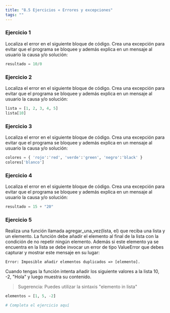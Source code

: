 ```yaml
---
title: "8.5 Ejercicios « Errores y excepciones"
tags: ""
---
```


### Ejercicio 1

Localiza el error en el siguiente bloque de código. Crea una excepción para evitar que el programa se bloquee y además explica en un mensaje al usuario la causa y/o solución:

```python
resultado = 10/0
```

### Ejercicio 2

Localiza el error en el siguiente bloque de código. Crea una excepción para evitar que el programa se bloquee y además explica en un mensaje al usuario la causa y/o solución:

```python
lista = [1, 2, 3, 4, 5]
lista[10]
```

### Ejercicio 3

Localiza el error en el siguiente bloque de código. Crea una excepción para evitar que el programa se bloquee y además explica en un mensaje al usuario la causa y/o solución:

```python
colores = { 'rojo':'red', 'verde':'green', 'negro':'black' } 
colores['blanco']
```

### Ejercicio 4

Localiza el error en el siguiente bloque de código. Crea una excepción para evitar que el programa se bloquee y además explica en un mensaje al usuario la causa y/o solución:

```python
resultado = 15 + "20"
```

### Ejercicio 5

Realiza una función llamada agregar_una_vez(lista, el) que reciba una lista y un elemento. La función debe añadir el elemento al final de la lista con la condición de no repetir ningún elemento. Además si este elemento ya se encuentra en la lista se debe invocar un error de tipo ValueError que debes capturar y mostrar este mensaje en su lugar:

`Error: Imposible añadir elementos duplicados => [elemento].`

Cuando tengas la función intenta añadir los siguiente valores a la lista 10, -2, "Hola" y luego muestra su contenido.

> Sugerencia:
> Puedes utilizar la sintaxis "elemento in lista"

```python
elementos = [1, 5, -2]

# Completa el ejercicio aquí
```
